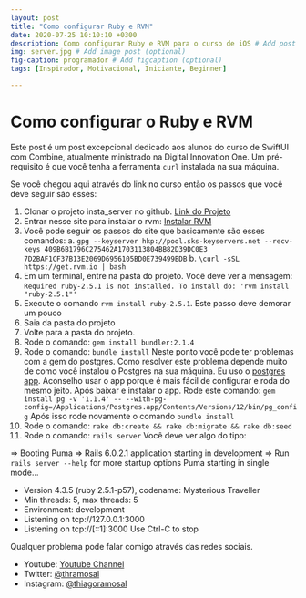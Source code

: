 ```yaml
---
layout: post
title: "Como configurar Ruby e RVM"
date: 2020-07-25 10:10:10 +0300
description: Como configurar Ruby e RVM para o curso de iOS # Add post description (optional)
img: server.jpg # Add image post (optional)
fig-caption: programador # Add figcaption (optional)
tags: [Inspirador, Motivacional, Iniciante, Beginner]

---
```

# Como configurar o Ruby e RVM

Este post é um post excepcional dedicado aos alunos do curso de SwiftUI com Combine, atualmente ministrado na Digital Innovation One.
Um pré-requisito é que você tenha a ferramenta `curl` instalada na sua máquina.

Se você chegou aqui através do link no curso então os passos que você deve seguir são esses:

1. Clonar o projeto insta_server no github. [Link do Projeto](https://github.com/thiagoramos23/insta_server.git)
2. Entrar nesse site para instalar o rvm: [Instalar RVM](https://rvm.io/rvm/install)
3. Você pode seguir os passos do site que basicamente são esses comandos:
	a. `gpg --keyserver hkp://pool.sks-keyservers.net --recv-keys 409B6B1796C275462A1703113804BB82D39DC0E3 7D2BAF1CF37B13E2069D6956105BD0E739499BDB`
  b. `\curl -sSL https://get.rvm.io | bash`
4. Em um terminal, entre na pasta do projeto. Você deve ver a mensagem:
	`Required ruby-2.5.1 is not installed. To install do: 'rvm install "ruby-2.5.1"'`
5. Execute o comando `rvm install ruby-2.5.1`. Este passo deve demorar um pouco
6. Saia da pasta do projeto
7. Volte para a pasta do projeto.
8. Rode o comando: `gem install bundler:2.1.4`
9. Rode o comando: `bundle install`
	Neste ponto você pode ter problemas com a gem do postgres.
	Como resolver este problema depende muito de como você instalou o Postgres na sua máquina.
	Eu uso o [postgres app](https://postgresapp.com/downloads.html1). Aconselho usar o app porque é mais fácil de configurar e roda do mesmo jeito.
	Após baixar e instalar o app. Rode este comando:
	`gem install pg -v '1.1.4' -- --with-pg-config=/Applications/Postgres.app/Contents/Versions/12/bin/pg_config`
	Após isso rode novamente o comando `bundle install`
10. Rode o comando: `rake db:create && rake db:migrate && rake db:seed`
11. Rode o comando: `rails server`
	Você deve ver algo do tipo:

=> Booting Puma
=> Rails 6.0.2.1 application starting in development
=> Run `rails server --help` for more startup options
Puma starting in single mode...
* Version 4.3.5 (ruby 2.5.1-p57), codename: Mysterious Traveller
* Min threads: 5, max threads: 5
* Environment: development
* Listening on tcp://127.0.0.1:3000
* Listening on tcp://[::1]:3000
Use Ctrl-C to stop


Qualquer problema pode falar comigo através das redes sociais.

* Youtube: [Youtube Channel](https://www.youtube.com/thiagoramosal)
* Twitter: [@thramosal](https://twitter.com/thramosal)
* Instagram: [@thiagoramosal](https://instagram.com/thiagoramosal)
